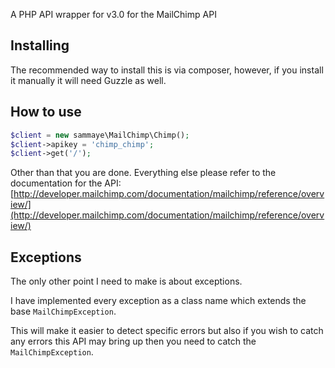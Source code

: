 A PHP API wrapper for v3.0 for the MailChimp API

## Installing

The recommended way to install this is via composer, however, if you install it manually it will need Guzzle as well.

## How to use

```php
$client = new sammaye\MailChimp\Chimp();
$client->apikey = 'chimp_chimp';
$client->get('/');
```

Other than that you are done. Everything else please refer to the 
documentation for the API: [http://developer.mailchimp.com/documentation/mailchimp/reference/overview/](http://developer.mailchimp.com/documentation/mailchimp/reference/overview/)

## Exceptions

The only other point I need to make is about exceptions.

I have implemented every exception as a class name which extends the base `MailChimpException`.

This will make it easier to detect specific errors but also if you wish to catch any errors this API may bring up 
then you need to catch the `MailChimpException`.
